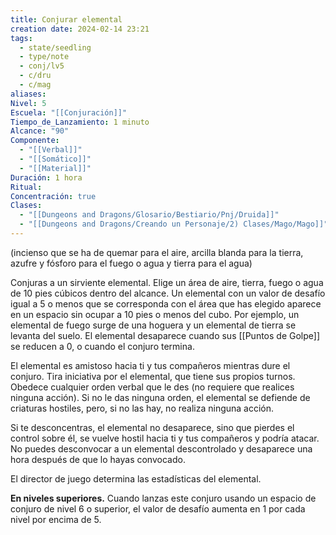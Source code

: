 ```yaml
---
title: Conjurar elemental
creation date: 2024-02-14 23:21
tags:
  - state/seedling
  - type/note
  - conj/lv5
  - c/dru
  - c/mag
aliases: 
Nivel: 5
Escuela: "[[Conjuración]]"
Tiempo_de_Lanzamiento: 1 minuto
Alcance: "90"
Componente:
  - "[[Verbal]]"
  - "[[Somático]]"
  - "[[Material]]"
Duración: 1 hora
Ritual: 
Concentración: true
Clases:
  - "[[Dungeons and Dragons/Glosario/Bestiario/Pnj/Druida]]"
  - "[[Dungeons and Dragons/Creando un Personaje/2) Clases/Mago/Mago]]"
---
```

(incienso que se ha de quemar para el aire, arcilla blanda para la tierra, azufre y fósforo para el fuego o agua y tierra para el agua)

Conjuras a un sirviente elemental. Elige un área de aire, tierra, fuego o agua de 10 pies cúbicos dentro del alcance. Un elemental con un valor de desafío igual a 5 o menos que se corresponda con el área que has elegido aparece en un espacio sin ocupar a 10 pies o menos del cubo. Por ejemplo, un elemental de fuego surge de una hoguera y un elemental de tierra se levanta del suelo. El elemental desaparece cuando sus [[Puntos de Golpe]] se reducen a 0, o cuando el conjuro termina.

El elemental es amistoso hacia ti y tus compañeros mientras dure el conjuro. Tira iniciativa por el elemental, que tiene sus propios turnos. Obedece cualquier orden verbal que le des (no requiere que realices ninguna acción). Si no le das ninguna orden, el elemental se defiende de criaturas hostiles, pero, si no las hay, no realiza ninguna acción.

Si te desconcentras, el elemental no desaparece, sino que pierdes el control sobre él, se vuelve hostil hacia ti y tus compañeros y podría atacar. No puedes desconvocar a un elemental descontrolado y desaparece una hora después de que lo hayas convocado.

El director de juego determina las estadísticas del elemental.

**En niveles superiores.** Cuando lanzas este conjuro usando un espacio de conjuro de nivel 6 o superior, el valor de desafío aumenta en 1 por cada nivel por encima de 5.